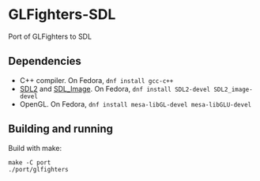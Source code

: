 # GLFighters-SDL

Port of GLFighters to SDL

## Dependencies

* C++ compiler. On Fedora, `dnf install gcc-c++`
* [SDL2](https://www.libsdl.org/) and [SDL_Image](https://github.com/libsdl-org/SDL_image). On Fedora, `dnf install SDL2-devel SDL2_image-devel`
* OpenGL. On Fedora, `dnf install mesa-libGL-devel mesa-libGLU-devel`

## Building and running

Build with make:
```
make -C port
./port/glfighters
```

